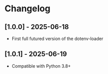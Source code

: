 # Changelog

## [1.0.0] - 2025-06-18
- First full futured version of the dotenv-loader

## [1.0.1] - 2025-06-19
- Compatible with Python 3.8+

